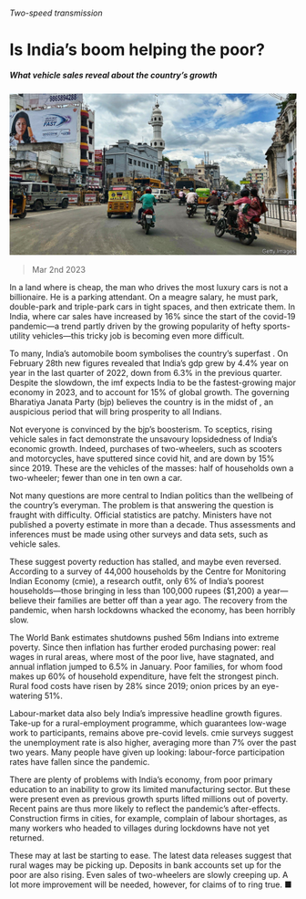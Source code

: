 ###### Two-speed transmission

# Is India’s boom helping the poor? 

##### What vehicle sales reveal about the country’s growth 

![image](images/20230304_FNP505.jpg) 

> Mar 2nd 2023 

In a land where  is cheap, the man who drives the most luxury cars is not a billionaire. He is a parking attendant. On a meagre salary, he must park, double-park and triple-park cars in tight spaces, and then extricate them. In India, where car sales have increased by 16% since the start of the covid-19 pandemic—a trend partly driven by the growing popularity of hefty sports-utility vehicles—this tricky job is becoming even more difficult.

To many, India’s automobile boom symbolises the country’s superfast . On February 28th new figures revealed that India’s gdp grew by 4.4% year on year in the last quarter of 2022, down from 6.3% in the previous quarter. Despite the slowdown, the imf expects India to be the fastest-growing major economy in 2023, and to account for 15% of global growth. The governing Bharatiya Janata Party (bjp) believes the country is in the midst of , an auspicious period that will bring prosperity to all Indians.

Not everyone is convinced by the bjp’s boosterism. To sceptics, rising vehicle sales in fact demonstrate the unsavoury lopsidedness of India’s economic growth. Indeed, purchases of two-wheelers, such as scooters and motorcycles, have sputtered since covid hit, and are down by 15% since 2019. These are the vehicles of the masses: half of households own a two-wheeler; fewer than one in ten own a car. 

Not many questions are more central to Indian politics than the wellbeing of the country’s everyman. The problem is that answering the question is fraught with difficulty. Official statistics are patchy. Ministers have not published a poverty estimate in more than a decade. Thus assessments and inferences must be made using other surveys and data sets, such as vehicle sales.

These suggest poverty reduction has stalled, and maybe even reversed. According to a survey of 44,000 households by the Centre for Monitoring Indian Economy (cmie), a research outfit, only 6% of India’s poorest households—those bringing in less than 100,000 rupees ($1,200) a year—believe their families are better off than a year ago. The recovery from the pandemic, when harsh lockdowns whacked the economy, has been horribly slow.

The World Bank estimates shutdowns pushed 56m Indians into extreme poverty. Since then inflation has further eroded purchasing power: real wages in rural areas, where most of the poor live, have stagnated, and annual inflation jumped to 6.5% in January. Poor families, for whom food makes up 60% of household expenditure, have felt the strongest pinch. Rural food costs have risen by 28% since 2019; onion prices by an eye-watering 51%.

Labour-market data also bely India’s impressive headline growth figures. Take-up for a rural-employment programme, which guarantees low-wage work to participants, remains above pre-covid levels. cmie surveys suggest the unemployment rate is also higher, averaging more than 7% over the past two years. Many people have given up looking: labour-force participation rates have fallen since the pandemic.

There are plenty of problems with India’s economy, from poor primary education to an inability to grow its limited manufacturing sector. But these were present even as previous growth spurts lifted millions out of poverty. Recent pains are thus more likely to reflect the pandemic’s after-effects. Construction firms in cities, for example, complain of labour shortages, as many workers who headed to villages during lockdowns have not yet returned. 

These may at last be starting to ease. The latest data releases suggest that rural wages may be picking up. Deposits in bank accounts set up for the poor are also rising. Even sales of two-wheelers are slowly creeping up. A lot more improvement will be needed, however, for claims of  to ring true. ■



